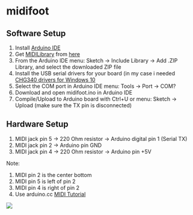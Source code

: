 # midifoot

## Software Setup

1. Install <a href="https://www.arduino.cc/en/Main/Software">Arduino IDE</a>
1. Get <a href="http://playground.arduino.cc/Main/MIDILibrary">MIDILibrary</a> from <a href="https://github.com/FortySevenEffects/arduino_midi_library/releases/latest">here</a>
1. From the Arduino IDE menu: Sketch -> Include Library -> Add .ZIP Library, and select the downloaded ZIP file
1. Install the USB serial drivers for your board (in my case i needed <a href="http://www.arduined.eu/files/windows8/CH341SER.zip">CHG340 drivers for Windows 10</a>
1. Select the COM port in Arduino IDE menu: Tools -> Port -> COM?
1. Download and open midifoot.ino in Arduino IDE
1. Compile/Upload to Arduino board with Ctrl+U or menu: Sketch -> Upload (make sure the TX pin is disconnected)

## Hardware Setup

1. MIDI jack pin 5 -> 220 Ohm resistor -> Arduino digital pin 1 (Serial TX)
1. MIDI jack pin 2 -> Arduino pin GND
1. MIDI jack pin 4 -> 220 Ohm resistor -> Arduino pin +5V

Note:

1. MIDI pin 2 is the center bottom
1. MIDI pin 5 is left of pin 2
1. MIDI pin 4 is right of pin 2
1. Use arduino.cc <a href="https://www.arduino.cc/en/Tutorial/Midi">MIDI Tutorial</a>

<img src="https://www.arduino.cc/en/uploads/Tutorial/MIDI_schem.png">
